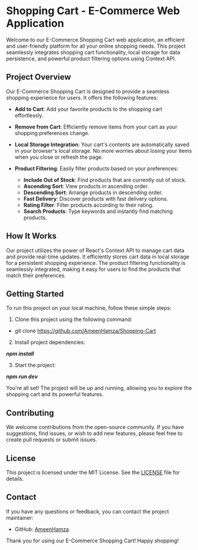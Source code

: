 # Shopping Cart - E-Commerce Web Application

Welcome to our E-Commerce Shopping Cart web application, an efficient and user-friendly platform for all your online shopping needs. This project seamlessly integrates shopping cart functionality, local storage for data persistence, and powerful product filtering options using Context API.

## Project Overview

Our E-Commerce Shopping Cart is designed to provide a seamless shopping experience for users. It offers the following features:

- **Add to Cart**: Add your favorite products to the shopping cart effortlessly.

- **Remove from Cart**: Efficiently remove items from your cart as your shopping preferences change.

- **Local Storage Integration**: Your cart's contents are automatically saved in your browser's local storage. No more worries about losing your items when you close or refresh the page.

- **Product Filtering**: Easily filter products based on your preferences:
  - **Include Out of Stock**: Find products that are currently out of stock.
  - **Ascending Sort**: View products in ascending order.
  - **Descending Sort**: Arrange products in descending order.
  - **Fast Delivery**: Discover products with fast delivery options.
  - **Rating Filter**: Filter products according to their rating.
  - **Search Products**: Type keywords and instantly find matching products.

## How It Works

Our project utilizes the power of React's Context API to manage cart data and provide real-time updates. It efficiently stores cart data in local storage for a persistent shopping experience. The product filtering functionality is seamlessly integrated, making it easy for users to find the products that match their preferences.

## Getting Started

To run this project on your local machine, follow these simple steps:

1. Clone this project using the following command:

* git clone https://github.com/AmeenHamza/Shopping-Cart

2. Install project dependencies:

***npm install***

3. Start the project:

***npm run dev***

You're all set! The project will be up and running, allowing you to explore the shopping cart and its powerful features.

## Contributing

We welcome contributions from the open-source community. If you have suggestions, find issues, or wish to add new features, please feel free to create pull requests or submit issues.

## License

This project is licensed under the MIT License. See the [LICENSE](LICENSE) file for details.

## Contact

If you have any questions or feedback, you can contact the project maintainer:

- GitHub: [AmeenHamza](https://github.com/AmeenHamza)

Thank you for using our E-Commerce Shopping Cart! Happy shopping!

